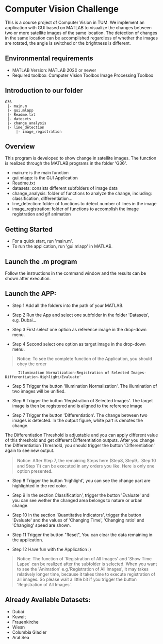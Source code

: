 # Computer Vision Challenge

This is a course project of Computer Vision in TUM. We implement an application with GUI based on MATLAB to visualize the changes between two or more satellite images of the same location. The detection of changes in the same location can be accomplished regardless of whether the images are rotated, the angle is switched or the brightness is different.

## Environmental requirements
* MATLAB Version: 	MATLAB 2020 or newer
* Required toolbox:	Computer Vision Toolbox
			Image Processing Toolbox

## Introduction to our folder
	G36
	 |- main.m
	 |- gui.mlapp
	 |- Readme.txt
	 |- datesets
	 |- change_analysis
	 |- line_detection
         |- image_registration


## Overview
This program is developed to show change in satellite images. The function is realized through the MATLAB programs in the folder 'G36'.

* main.m: is the main function
* gui.mlapp: is the GUI Application
* Readme.txt
* datasets: consists different subfolders of image data
* change_analysis: folder of functions to analyze the change, including: classification, differentiation...
* line_detection: folder of functions to detect number of lines in the image
* image_registration: folder of functions to accomplish the image registration and gif animation


## Getting Started
* For a quick start, run 'main.m'.
* To run the application, run 'gui.mlapp' in MATLAB.

## Launch the .m program
Follow the instructions in the command window and the results can be shown after execution.

## Launch the APP:
* Step 1 
Add all the folders into the path of your MATLAB.

* Step 2
Run the App and select one subfolder in the folder 'Datasets', e.g. Dubai...

* Step 3 
First select one option as reference image in the drop-down menu.

* Step 4
Second select one option as target image in the drop-down menu.


> Notice: 
To see the complete function of the Application, you should obey the order

          Illumination Normalization-Registration of Selected Images-Differentiation-Highlight/Evaluate'

* Step 5
Trigger the button 'Illumination Normalization'. The illumination of two images will be unified.

* Step 6
Trigger the button 'Registration of Selected Images'. The target image is then be registered and is aligned to the reference image

* Step 7
Trigger the button 'Differentiation'. The change between two images is detected. In the output figure, white part is denotes the change.

The Differentiation Threshold is adjustable and you can apply different value of this threshold and get different Differentiation outputs.
After you change the Differentiation Threshold, you should trigger the button 'Differentiation' again to see new output.


> Notice:
After Step 7, the remaining Steps here (Step8, Step9，Step 10 and Step 11) can be executed in any orders you like. Here is only one option presented.


* Step 8
Trigger the button 'highlight', you can see the change part are highlighted in the red color.

* Step 9
In the section Classification', trigger the button 'Evaluate' and you can see wether the changed area belongs to nature or urban change.

* Step 10
In the section 'Quantitative Indicators', trigger the button 'Evaluate' and the values of 'Changing Time', 'Changing ratio' and 'Changing' speed are shown. 

* Step 11
Trigger the button "Reset", You can clear the data remaining in the application.

* Step 12
Have fun with the Application :)

> Notice:
The function of 'Registration of All Images' and 'Show Time Lapse' can be realized after the subfolder is selected.
When you want to see the 'Animation' e.g.'Registration of All Images', it may takes relatively longer time, because it takes time to execute registration of all images.
So please wait a little bit if you trigger the button 'Registration of All Images'.


## Already Available Datasets:
* Dubai
* Kuwait
* Frauenkirche
* Wiesn
* Columbia Glacier
* Aral Sea
